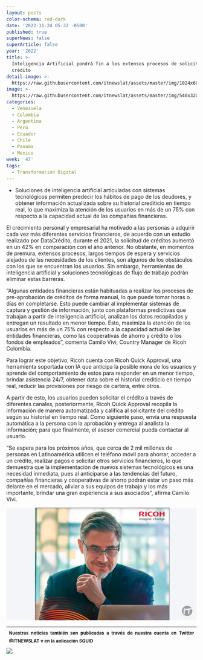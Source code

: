 ```yaml
---
layout: posts
color-schema: red-dark
date: '2022-11-24 05:32 -0500'
published: true
superNews: false
superArticle: false
year: '2022'
title: >-
  Inteligencia Artificial pondrá fin a los extensos procesos de solicitud de
  crédito
detail-image: >-
  https://raw.githubusercontent.com/itnewslat/assets/master/img/1024x680/ricoh-g.jpg
image: >-
  https://raw.githubusercontent.com/itnewslat/assets/master/img/540x320/ricoh-p.jpg
categories:
  - Venezuela
  - Colombia
  - Argentina
  - Perú
  - Ecuador
  - Chile
  - Panama
  - Mexico
week: '47'
tags:
  - Transformación Digital
---
```

- Soluciones de inteligencia artificial articuladas con sistemas tecnológicos permiten predecir los hábitos de pago de los deudores, y obtener información actualizada sobre su historial crediticio en tiempo real, lo que maximiza la atención de los usuarios en más de un 75% con respecto a la capacidad actual de las compañías financieras.


El crecimiento personal y empresarial ha motivado a las personas a adquirir cada vez más diferentes servicios financieros, de acuerdo con un estudio realizado por DataCrédito, durante el 2021, la solicitud de créditos aumentó en un 42% en comparación con el año anterior. No obstante, en momentos de premura, extensos procesos, largos tiempos de espera y servicios alejados de las necesidades de los clientes, son algunos de los obstáculos con los que se encuentran los usuarios. Sin embargo, herramientas de inteligencia artificial y soluciones tecnológicas de flujo de trabajo podrán eliminar estas barreras.

“Algunas entidades financieras están habituadas a realizar los procesos de pre-aprobación de créditos de forma manual, lo que puede tomar horas o días en completarse. Esto puede cambiar al implementar sistemas de captura y gestión de información, junto con plataformas predictivas que trabajan a partir de inteligencia artificial, analizan los datos recopilados y entregan un resultado en menor tiempo. Esto, maximiza la atención de los usuarios en más de un 75% con respecto a la capacidad actual de las entidades financieras, como las  cooperativas de ahorro y crédito o los fondos de empleados”, comenta Camilo Vivi, Country Manager de Ricoh Colombia. 

Para lograr este objetivo, Ricoh cuenta con Ricoh Quick Approval, una herramienta soportada con IA que anticipa la posible mora de los usuarios y aprende del comportamiento de estos para responder en un menor tiempo, brindar asistencia 24/7, obtener data sobre el historial crediticio en tiempo real, reducir las provisiones por riesgo de cartera, entre otros.  

A partir de esto, los usuarios pueden solicitar el crédito a través de diferentes canales, posteriormente, Ricoh Quick Approval recopila la información de manera automatizada y califica al solicitante del crédito 
según su historial en tiempo real. Como siguiente paso, envía una respuesta automática a la persona con la aprobación y entrega al analista la información; para que finalmente, el asesor comercial pueda contactar al usuario. 

“Se espera para los próximos años, que cerca de 2 mil millones de personas en Latinoamérica utilicen el teléfono móvil para ahorrar, acceder a un crédito, realizar pagos o solicitar otros servicios financieros, lo que demuestra que la implementación de nuevos sistemas tecnológicos  es una necesidad inmediata, pues al anticiparse a las tendencias del futuro, compañías financieras y cooperativas de ahorro podrán estar un paso más delante en el mercado, aliviar a sus equipos de trabajo y los más importante, brindar una gran experiencia a sus asociados”, afirma Camilo Vivi. 

![](https://raw.githubusercontent.com/itnewslat/assets/master/img/540x320/ricoh-p.jpg)

<table style="height: 42px;" width="569">
<tbody>
<tr>
<td style="text-align: justify;"><sub><strong>Nuestras noticias también son publicadas a través de nuestra cuenta en Twitter <a href="https://twitter.com/itnewslat?lang=es">@ITNEWSLAT</a> y en la aplicación <a href="https://squidapp.co/en/">SQUID</a></strong></sub></td>
</tr>
</tbody>
</table>

<img src="https://tracker.metricool.com/c3po.jpg?hash=56f88a41e39ab42c063cc51676587a04"/>